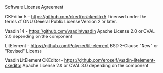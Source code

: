 Software License Agreement

CKEditor 5 – https://github.com/ckeditor/ckeditor5
Licensed under the terms of GNU General Public License Version 2 or later.

Vaadin 14 - https://github.com/vaadin/vaadin
Apache License 2.0 or CVAL 3.0 depending on the component

LitElement - https://github.com/Polymer/lit-element
BSD 3-Clause "New" or "Revised" License

Vaadin LitElement CKEditor - https://github.com/eroself/vaadin-litelement-ckeditor
Apache License 2.0 or CVAL 3.0 depending on the component
